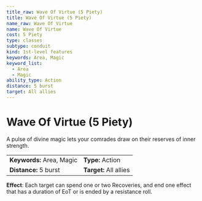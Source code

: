 ```yaml
---
title_raw: Wave Of Virtue (5 Piety)
title: Wave Of Virtue (5 Piety)
name_raw: Wave Of Virtue
name: Wave Of Virtue
cost: 5 Piety
type: classes
subtype: conduit
kind: 1st-level features
keywords: Area, Magic
keyword_list:
  - Area
  - Magic
ability_type: Action
distance: 5 burst
target: All allies
---
```


# Wave Of Virtue (5 Piety)

A pulse of divine magic lets your comrades draw on their reserves of inner strength.

|                           |                        |
| :------------------------ | :--------------------- |
| **Keywords:** Area, Magic | **Type:** Action       |
| **Distance:** 5 burst     | **Target:** All allies |

**Effect**: Each target can spend one or two Recoveries, and end one effect that has a duration of EoT or is ended by a resistance roll.
